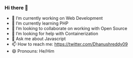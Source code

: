 ### Hi there 👋

<!--
**Dhanushreddy09/Dhanushreddy09** is a ✨ _special_ ✨ repository because its `README.md` (this file) appears on your GitHub profile.
-->

- 🔭 I’m currently working on Web Development
- 🌱 I’m currently learning PHP
- 👯 I’m looking to collaborate on working with Open Source
- 🤔 I’m looking for help with Containerization
- 💬 Ask me about Javascript
- 📫 How to reach me: https://twitter.com/Dhanushreddy09
- 😄 Pronouns: He/Him


